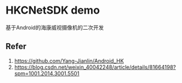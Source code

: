 # HKCNetSDK demo

基于Android的海康威视摄像机的二次开发

## Refer

1. https://github.com/Yang-Jianlin/Android_HK
2. https://blog.csdn.net/weixin_40042248/article/details/81664198?spm=1001.2014.3001.5501

